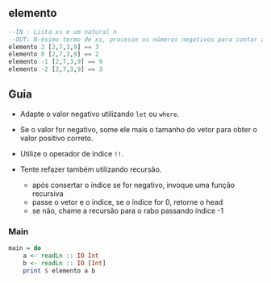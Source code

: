 ## elemento

```hs
--IN : Lista xs e um natural n
--OUT: N-ésimo termo de xs, processe os números negativos para contar a partir do fim
elemento 2 [2,7,3,9] == 3
elemento 0 [2,7,3,9] == 2
elemento -1 [2,7,3,9] == 9
elemento -2 [2,7,3,9] == 3
```

## Guia
- Adapte o valor negativo utilizando `let` ou `where`.
- Se o valor for negativo, some ele mais o tamanho do vetor para obter o valor positivo correto.
- Utilize o operador de índice `!!`.

- Tente refazer também utilizando recursão.
    - após consertar o índice se for negativo, invoque uma função recursiva
    - passe o vetor e o índice, se o índice for 0, retorne o head
    - se não, chame a recursão para o rabo passando índice -1

<!--MAIN_BEGIN-->
### Main
```hs
main = do
    a <- readLn :: IO Int
    b <- readLn :: IO [Int]
    print $ elemento a b

```
<!--MAIN_END-->
